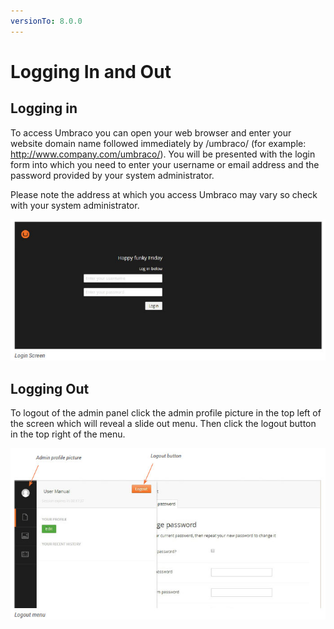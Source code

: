 ```yaml
---
versionTo: 8.0.0
---
```


# Logging In and Out

## Logging in

To access Umbraco you can open your web browser and enter your website domain name followed immediately by /umbraco/ (for example: http://www.company.com/umbraco/). You will be presented with the login form into which you need to enter your username or email address and the password provided by your system administrator.

Please note the address at which you access Umbraco may vary so check with your system administrator.

![loginScreen.jpg](images/loginScreen.jpg)

## Logging Out

To logout of the admin panel click the admin profile picture in the top left of the screen which will reveal a slide out menu. Then click the logout button in the top right of the menu.

![logout.jpg](images/logout.jpg)